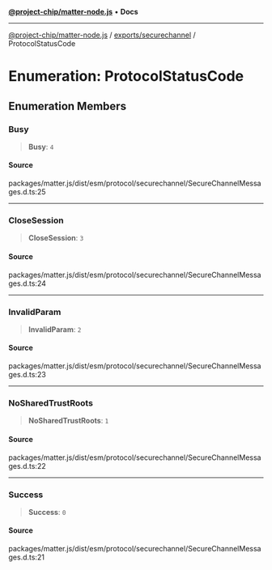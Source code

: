 [**@project-chip/matter-node.js**](../../../README.md) • **Docs**

***

[@project-chip/matter-node.js](../../../modules.md) / [exports/securechannel](../README.md) / ProtocolStatusCode

# Enumeration: ProtocolStatusCode

## Enumeration Members

### Busy

> **Busy**: `4`

#### Source

packages/matter.js/dist/esm/protocol/securechannel/SecureChannelMessages.d.ts:25

***

### CloseSession

> **CloseSession**: `3`

#### Source

packages/matter.js/dist/esm/protocol/securechannel/SecureChannelMessages.d.ts:24

***

### InvalidParam

> **InvalidParam**: `2`

#### Source

packages/matter.js/dist/esm/protocol/securechannel/SecureChannelMessages.d.ts:23

***

### NoSharedTrustRoots

> **NoSharedTrustRoots**: `1`

#### Source

packages/matter.js/dist/esm/protocol/securechannel/SecureChannelMessages.d.ts:22

***

### Success

> **Success**: `0`

#### Source

packages/matter.js/dist/esm/protocol/securechannel/SecureChannelMessages.d.ts:21
